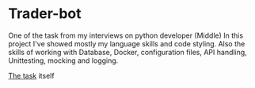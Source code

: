 # Trader-bot

One of the task from my interviews on python developer (Middle) 
In this project I've showed mostly my language skills and code styling.
Also the skills of working with Database, Docker, configuration files, API handling, Unittesting, mocking and logging.

[The task](https://task.tiiny.site/) itself
